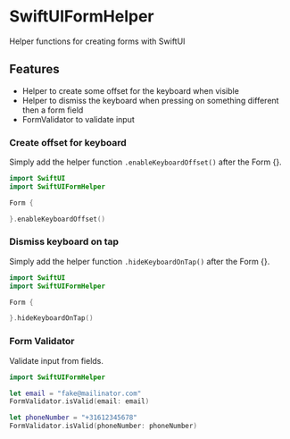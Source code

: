 # SwiftUIFormHelper
Helper functions for creating forms with SwiftUI

## Features

- Helper to create some offset for the keyboard when visible
- Helper to dismiss the keyboard when pressing on something different then a form field
- FormValidator to validate input

### Create offset for keyboard

Simply add the helper function `.enableKeyboardOffset()` after the Form {}.

```swift
import SwiftUI 
import SwiftUIFormHelper

Form {

}.enableKeyboardOffset()
```

### Dismiss keyboard on tap

Simply add the helper function `.hideKeyboardOnTap()` after the Form {}.

```swift
import SwiftUI 
import SwiftUIFormHelper

Form {

}.hideKeyboardOnTap()
```

### Form Validator

Validate input from fields.

```swift
import SwiftUIFormHelper

let email = "fake@mailinator.com"
FormValidator.isValid(email: email)

let phoneNumber = "+31612345678"
FormValidator.isValid(phoneNumber: phoneNumber)
```
